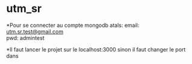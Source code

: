 # utm_sr

*Pour se connecter au compte mongodb atals:
  email: utm.sr.test@gmail.com  
  pwd: admintest
  
 *Il faut lancer le projet sur le localhost:3000 sinon il faut changer le port dans 
  
